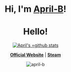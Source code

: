 <h1 align="center">Hi, I'm <a href="https://april-b.github.io/">April-B</a>!</h1>
<h1 align="center"> Hello! </h1>

<p align="center">
  <a href="https://github.com/april-b"><img src="https://github-readme-stats.vercel.app/api?username=april-b&hide_border=true&show_icons=true" alt="April's =github stats"></a>
</p>

<p align="center">
  <strong><a href="https://april-b.github.io/">Official Website</a></strong> |
  <strong><a href="https://steamcommunity.com/id/drwal_exe/">Steam</a></strong> 
</p>

<p align="center"> <img src="https://komarev.com/ghpvc/?username=april-b&label=Profile%20views&color=0e75b6&style=flat" alt="april-b" /> </p>
